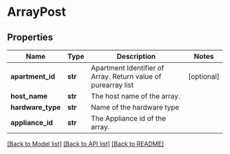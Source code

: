 # ArrayPost

## Properties
Name | Type | Description | Notes
------------ | ------------- | ------------- | -------------
**apartment_id** | **str** | Apartment Identifier of Array. Return value of purearray list | [optional] 
**host_name** | **str** | The host name of the array. | 
**hardware_type** | **str** | Name of the hardware type | 
**appliance_id** | **str** | The Appliance id of the array. | 

[[Back to Model list]](../README.md#documentation-for-models) [[Back to API list]](../README.md#documentation-for-api-endpoints) [[Back to README]](../README.md)

